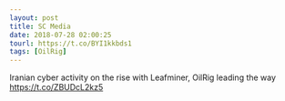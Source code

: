 ```yaml
---
layout: post
title: SC Media
date: 2018-07-28 02:00:25
tourl: https://t.co/BYI1kkbds1
tags: [OilRig]
---
```

Iranian cyber activity on the rise with Leafminer, OilRig leading the way https://t.co/ZBUDcL2kz5